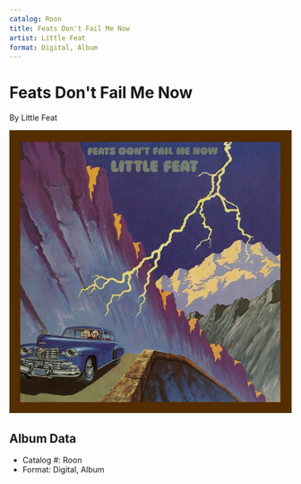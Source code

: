 ```yaml
---
catalog: Roon
title: Feats Don't Fail Me Now
artist: Little Feat
format: Digital, Album
---
```


# Feats Don't Fail Me Now

By Little Feat

![](../../assets/albumcovers/Little_Feat-Feats_Dont_Fail_Me_Now.png)

## Album Data

- Catalog #: Roon
- Format: Digital, Album

